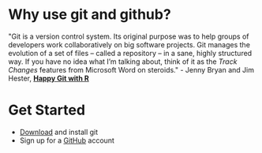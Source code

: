 # Why use git and github?

"Git is a version control system. Its original purpose was to help groups of developers work collaboratively on big software projects. Git manages the evolution of a set of files – called a repository – in a sane, highly structured way. If you have no idea what I’m talking about, think of it as the *Track Changes* features from Microsoft Word on steroids." - Jenny Bryan and Jim Hester, [**Happy Git with R**](https://happygitwithr.com/big-picture.html)

# Get Started
* [Download](https://git-scm.com/downloads) and install git
* Sign up for a [GitHub](https://github.com/) account  

